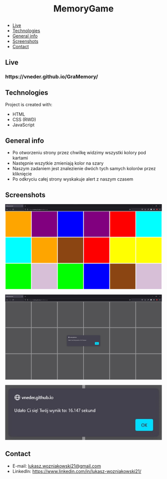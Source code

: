 <h1 alig="center">
  <p align="center">
     MemoryGame
  </p>
</h1>

* [Live](#live)
* [Technologies](#technologies)
* [General info](#general-info)
* [Screenshots](#screenshots)
* [Contact](#contact)

## Live
<h3> https://vneder.github.io/GraMemory/ </h3>

## Technologies
Project is created with:
* HTML
* CSS (RWD)
* JavaScript

## General info
* Po otworzeniu strony przez chwilkę widzimy wszystki kolory pod kartami
* Następnie wszytkie zmieniają kolor na szary
* Naszym zadaniem jest znalezienie dwóch tych samych kolorów przez kliknięcie
* Po odkryciu całej strony wyskakuje alert z naszym czasem

## Screenshots

<p align="center">
  <img src="screen1.jpg" alt="Screenshot1">
</p>

<p align="center">
  <img src="screen2.jpg" alt="Screenshot2">
</p>

<p align="center">
  <img src="screen3.jpg" alt="Screenshot3">
</p>

## Contact
* E-mail: lukasz.wozniakowski21@gmail.com
* LinkedIn: https://www.linkedin.com/in/lukasz-wozniakowski21/
